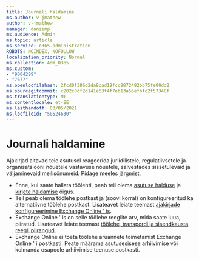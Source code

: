 ```yaml
---
title: Journali haldamine
ms.author: v-jmathew
author: v-jmathew
manager: dansimp
ms.audience: Admin
ms.topic: article
ms.service: o365-administration
ROBOTS: NOINDEX, NOFOLLOW
localization_priority: Normal
ms.collection: Adm_O365
ms.custom:
- "9004299"
- "7677"
ms.openlocfilehash: 2fcd0f386d2da8cad19fcc9872482bb75fe00dd2
ms.sourcegitcommit: c202c0df2d141e63f4f7eb13a56efbfc2f57348f
ms.translationtype: MT
ms.contentlocale: et-EE
ms.lasthandoff: 03/05/2021
ms.locfileid: "50524630"
---
```

# <a name="manage-journaling"></a>Journali haldamine

Ajakirjad aitavad teie asutusel reageerida juriidilistele, regulatiivsetele ja organisatsiooni nõuetele vastavuse nõuetele, salvestades sissetulevaid ja väljaminevaid meilisõnumeid. Pidage meeles järgmist.

* Enne, kui saate hallata töölehti, peab teil olema [asutuse halduse](https://go.microsoft.com/fwlink/?linkid=2115259) ja [kirjete haldamise](https://go.microsoft.com/fwlink/?linkid=2115469) õigus.
* Teil peab olema töölehe postkast ja (soovi korral) on konfigureeritud ka alternatiivne töölehe postkast. Lisateavet leiate teemast [ajakirjade konfigureerimine Exchange Online ' is](https://go.microsoft.com/fwlink/?linkid=2115260).
* Exchange Online ' is on selle töölehe reeglite arv, mida saate luua, piiratud. Lisateavet leiate teemast [töölehe, transpordi ja sisendkausta reegli piirangud](https://go.microsoft.com/fwlink/?linkid=2115261).
* Exchange Online ei toeta töölehe aruannete toimetamist Exchange Online ' i postkasti. Peate määrama asutusesisese arhiivimise või kolmanda osapoole arhiivimise teenuse postkasti.
